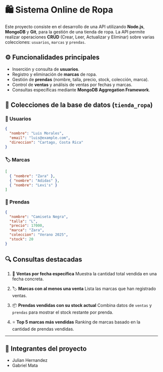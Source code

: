 # 🛍️ Sistema Online de Ropa

Este proyecto consiste en el desarrollo de una API utilizando **Node.js**, **MongoDB** y **Git**, para la gestión de una tienda de ropa. La API permite realizar operaciones **CRUD** (Crear, Leer, Actualizar y Eliminar) sobre varias colecciones: `usuarios`, `marcas` y `prendas`.

## ⚙️ Funcionalidades principales

* Inserción y consulta de **usuarios**.
* Registro y eliminación de **marcas** de ropa.
* Gestión de **prendas** (nombre, talla, precio, stock, colección, marca).
* Control de **ventas** y análisis de ventas por fechas y marcas.
* Consultas específicas mediante **MongoDB Aggregation Framework**.

## 🧾 Colecciones de la base de datos (`tienda_ropa`)

### 👤 Usuarios

```json
{
  "nombre": "Luis Morales",
  "email": "luis@example.com",
  "direccion": "Cartago, Costa Rica"
}
```

### 🏷️ Marcas

```json
[
  { "nombre": "Zara" },
  { "nombre": "Adidas" },
  { "nombre": "Levi's" }
]
```

### 👕 Prendas

```json
{
  "nombre": "Camiseta Negra",
  "talla": "L",
  "precio": 17000,
  "marca": "Zara",
  "coleccion": "Verano 2025",
  "stock": 20
}
```

## 🔍 Consultas destacadas

1. 📆 **Ventas por fecha específica**
   Muestra la cantidad total vendida en una fecha concreta.

2. 🏷️ **Marcas con al menos una venta**
   Lista las marcas que han registrado ventas.

3. 📦 **Prendas vendidas con su stock actual**
   Combina datos de `ventas` y `prendas` para mostrar el stock restante por prenda.

4. ⭐ **Top 5 marcas más vendidas**
   Ranking de marcas basado en la cantidad de prendas vendidas.

---

## 👥 Integrantes del proyecto

* Julian Hernandez
* Gabriel Mata
